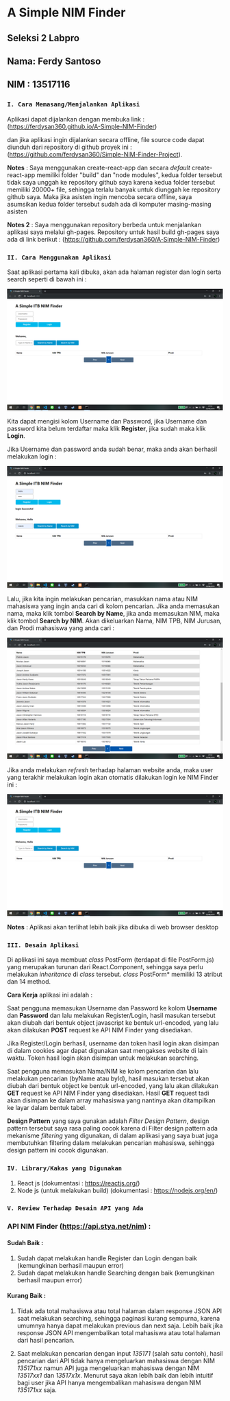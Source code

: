 # A Simple NIM Finder

## Seleksi 2 Labpro

## Nama: Ferdy Santoso

## NIM : 13517116

### `I. Cara Memasang/Menjalankan Aplikasi`

Aplikasi dapat dijalankan dengan membuka link : (https://ferdysan360.github.io/A-Simple-NIM-Finder)

dan jika aplikasi ingin dijalankan secara offline, file source code dapat diunduh dari repository di github proyek ini : (https://github.com/ferdysan360/Simple-NIM-Finder-Project).

**Notes** : Saya menggunakan create-react-app dan secara *default* create-react-app memiliki folder "build" dan "node modules", kedua folder tersebut tidak saya unggah ke repository github saya karena kedua folder tersebut memiliki 20000+ file, sehingga terlalu banyak untuk diunggah ke repository github saya. Maka jika asisten ingin mencoba secara offline, saya asumsikan kedua folder tersebut sudah ada di komputer masing-masing asisten

**Notes 2** : Saya menggunakan repository berbeda untuk menjalankan aplikasi saya melalui gh-pages. Repository untuk hasil build gh-pages saya ada di link berikut : (https://github.com/ferdysan360/A-Simple-NIM-Finder)

### `II. Cara Menggunakan Aplikasi`

Saat aplikasi pertama kali dibuka, akan ada halaman register dan login serta search seperti di bawah ini :

![Halaman Utama](1.png)

Kita dapat mengisi kolom Username dan Password, jika Username dan password kita belum terdaftar maka klik **Register**, jika sudah maka klik **Login**. 

Jika Username dan password anda sudah benar, maka anda akan berhasil melakukan login :

![Register dan Login](2.png)

Lalu, jika kita ingin melakukan pencarian, masukkan nama atau NIM mahasiswa yang ingin anda cari di kolom pencarian. Jika anda memasukan nama, maka klik tombol **Search by Name**, jika anda memasukan NIM, maka klik tombol **Search by NIM**. Akan dikeluarkan Nama, NIM TPB, NIM Jurusan, dan Prodi mahasiswa yang anda cari :

![Searching](3.png)

Jika anda melakukan *refresh* terhadap halaman website anda, maka user yang terakhir melakukan login akan otomatis dilakukan login ke NIM Finder ini :

![Automatic Login](4.png)

**Notes** : Aplikasi akan terlihat lebih baik jika dibuka di web browser desktop

### `III. Desain Aplikasi`

Di aplikasi ini saya membuat *class* PostForm (terdapat di file PostForm.js) yang merupakan turunan dari React.Component, sehingga saya perlu melakukan *inheritance* di *class* tersebut. *class* PostForm* memiliki 13 atribut dan 14 method.

**Cara Kerja** aplikasi ini adalah :

Saat pengguna memasukan Username dan Password ke kolom **Username** dan **Password** dan lalu melakukan Register/Login, hasil masukan tersebut akan diubah dari bentuk object javascript ke bentuk url-encoded, yang lalu akan dilakukan **POST** request ke API NIM Finder yang disediakan.

Jika Register/Login berhasil, username dan token hasil login akan disimpan di dalam cookies agar dapat digunakan saat mengakses website di lain waktu. Token hasil login akan disimpan untuk melakukan searching.

Saat pengguna memasukan Nama/NIM ke kolom pencarian dan lalu melakukan pencarian (byName atau byId), hasil masukan tersebut akan diubah dari bentuk object ke bentuk url-encoded, yang lalu akan dilakukan **GET** request ke API NIM Finder yang disediakan. Hasil **GET** request tadi akan disimpan ke dalam array mahasiswa yang nantinya akan ditampilkan ke layar dalam bentuk tabel.

**Design Pattern** yang saya gunakan adalah *Filter Design Pattern*, design pattern tersebut saya rasa paling cocok karena di Filter design pattern ada mekanisme *filtering* yang digunakan, di dalam aplikasi yang saya buat juga membutuhkan filtering dalam melakukan pencarian mahasiswa, sehingga design pattern ini cocok digunakan.

### `IV. Library/Kakas yang Digunakan`

1. React js (dokumentasi : https://reactjs.org/)
2. Node js (untuk melakukan build) (dokumentasi : https://nodejs.org/en/)

### `V. Review Terhadap Desain API yang Ada`

### API NIM Finder (https://api.stya.net/nim) :

#### Sudah Baik :

1. Sudah dapat melakukan handle Register dan Login dengan baik (kemungkinan berhasil maupun error)
2. Sudah dapat melakukan handle Searching dengan baik (kemungkinan berhasil maupun error)

#### Kurang Baik :

1. Tidak ada total mahasiswa atau total halaman dalam response JSON API saat melakukan searching, sehingga paginasi kurang sempurna, karena umumnya hanya dapat melakukan previous dan next saja. Lebih baik jika response JSON API mengembalikan total mahasiswa atau total halaman dari hasil pencarian.

2. Saat melakukan pencarian dengan input *135171* (salah satu contoh), hasil pencarian dari API tidak hanya mengeluarkan mahasiswa dengan NIM *135171xx* namun API juga mengeluarkan mahasiswa dengan NIM *13517xx1* dan *13517x1x*. Menurut saya akan lebih baik dan lebih intuitif bagi user jika API hanya mengembalikan mahasiswa dengan NIM *135171xx* saja.
